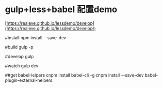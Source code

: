 ﻿# gulp+less+babel 配置demo
[https://realeve.github.io/lessdemo/develop](https://realeve.github.io/lessdemo/develop/)

#install
npm install --save-dev

#build
gulp -p

#develop
gulp

#watch
gulp dev

##get babelHelpers
cnpm install babel-cli -g
cnpm install --save-dev babel-plugin-external-helpers